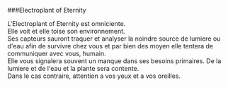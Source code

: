 ###Electroplant of Eternity

L'Electroplant of Eternity est omniciente.
<br/>Elle voit et elle toise son environnement.
<br/>Ses capteurs sauront traquer et analyser la noindre source de lumiere ou d'eau afin de survivre chez vous et par bien des moyen elle tentera de communiquer avec vous, humain.
<br/>Elle vous signalera souvent un manque dans ses besoins primaires. De la lumiere et de l'eau et la plante sera contente.
<br/>Dans le cas contraire, attention a vos yeux et a vos oreilles.
